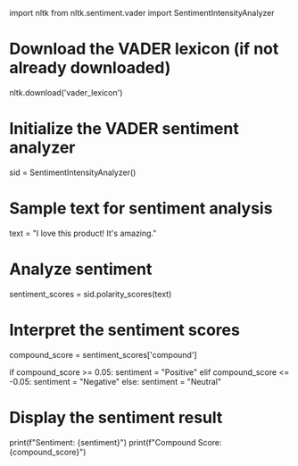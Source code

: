 
import nltk
from nltk.sentiment.vader import SentimentIntensityAnalyzer

# Download the VADER lexicon (if not already downloaded)
nltk.download('vader_lexicon')

# Initialize the VADER sentiment analyzer
sid = SentimentIntensityAnalyzer()

# Sample text for sentiment analysis
text = "I love this product! It's amazing."

# Analyze sentiment
sentiment_scores = sid.polarity_scores(text)

# Interpret the sentiment scores
compound_score = sentiment_scores['compound']

if compound_score >= 0.05:
    sentiment = "Positive"
elif compound_score <= -0.05:
    sentiment = "Negative"
else:
    sentiment = "Neutral"

# Display the sentiment result
print(f"Sentiment: {sentiment}")
print(f"Compound Score: {compound_score}")



